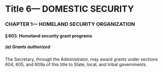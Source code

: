 
# Title 6— DOMESTIC SECURITY
### CHAPTER 1— HOMELAND SECURITY ORGANIZATION
#### § 603. Homeland security grant programs
##### (a) Grants authorized

The Secretary, through the Administrator, may award grants under sections 604, 605, and 609a of this title to State, local, and tribal governments.
